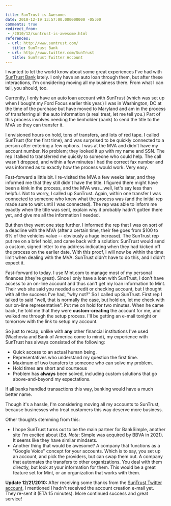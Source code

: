 ```yaml
---
 
title: SunTrust is Awesome.
date: 2010-12-19 13:57:00.000000000 -05:00
comments: true
redirect_from:
 - /2010/12/suntrust-is-awesome.html
references: 
 - url: http://www.suntrust.com/
   title: SunTrust Bank
 - url: http://www.twitter.com/SunTrust
   title: SunTrust Twitter Account
---
```

I wanted to let the world know about some great experiences I've had with [SunTrust Bank] lately. I only have an auto loan through them, but after these interactions, I'm considering moving all my business there. From what I can tell, you should, too.

Currently, I only have an auto loan account with SunTrust (which was set up when I bought my Ford Focus earlier this year.) I was in Washington, DC at the time of the purchase but have moved to Maryland and am in the process of transferring all the auto information (a real treat, let me tell you.) Part of this process involves needing the lienholder (bank) to send the title to the MVA so they can transfer it.

I envisioned hours on hold, tons of transfers, and lots of red tape. I called SunTrust (for the first time), and was surprised to be quickly connected to a person after entering a few options. I was at the MVA and didn't have my account number. No problem; they looked it up with my name and SSN. The rep I talked to transferred me quickly to someone who could help. The call wasn't dropped, and within a few minutes I had the correct fax number and was informed as to exactly how the process would work. Very easy.

Fast-forward a little bit. I re-visited the MVA a few weeks later, and they informed me that they still didn't have the title. I figured there might have been a kink in the process, and the MVA was...well, let's say less than helpful. Not to worry, I called up SunTrust. Again, within one transfer I was connected to someone who knew what the process was (and the initial rep made sure to wait until I was connected). The rep was able to inform me exactly when the title was sent, explain why it probably hadn't gotten there yet, and give me all the information I needed.

But then they went one step further. I informed the rep that I was on sort of a deadline with the MVA (after a certain time, their fee goes from $100 to 6% of the vehicles value -- obviously a huge increase). The SunTrust rep put me on a brief hold, and came back with a solution: SunTrust would send a custom, signed letter to my address indicating when they had kicked off the process on the earlier date. With this proof, I will now be within the time limit when dealing with the MVA. SunTrust didn't have to do this, and I didn't expect it.

Fast-forward to today. I use Mint.com to manage most of my personal finances (they're great). Since I only have a loan with SunTrust, I don't have access to an on-line account and thus can't get my loan information to Mint. Their web site said you needed a credit or checking account, but I thought with all the success I've had, "why not?" So I called up SunTrust. First rep I talked to said "well, that is normally the case, but hold on, let me check with our on-line representative". Put me on hold for two minutes. When he came back, he told me that they were **custom-creating** the account for me, and walked me through the setup process. I'll be getting an e-mail tonight or tomorrow with the link to setup my account.

So just to recap, unlike with **any** other financial institutions I've used (Wachovia and Bank of America come to mind), my experience with SunTrust has always consisted of the following:

* Quick access to an actual human being.
* Representatives who understand my question the first time.
* Maximum of two transfers to someone who can solve my problem.
* Hold times are short and courteous
* Problem has **always** been solved, including custom solutions that go above-and-beyond my expectations.

If all banks handled transactions this way, banking would have a much better name.

Though it's a hassle, I'm considering moving all my accounts to SunTrust, because businesses who treat customers this way deserve more business.

Other thoughts stemming from this:

* I hope SunTrust turns out to be the main partner for BankSimple, another site I'm excited about (_Ed. Note_: Simple was acquired by BBVA in 2021). It seems like they have similar mindsets.
* Another thing that would be awesome? A company that functions as a "Google Voice" concept for your accounts. Which is to say, you set up an account, and pick the providers, but can swap them out. A company that automates the transfers to other organizations. You deal with them directly, but look at your information for them. This would be a great feature set for Mint, or an organization that works with them.

**Update 12/21/2010:** After receiving some thanks from the [SunTrust Twitter account], I mentioned I hadn't received the account creation e-mail yet. They re-sent it (ETA 15 minutes). More continued success and great service!

[SunTrust Bank]: http://www.suntrust.com/
[SunTrust Twitter account]: http://www.twitter.com/SunTrust
